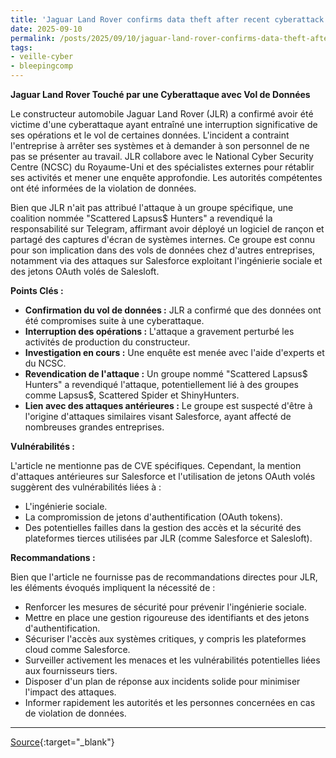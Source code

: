 ```yaml
---
title: 'Jaguar Land Rover confirms data theft after recent cyberattack'
date: 2025-09-10
permalink: /posts/2025/09/10/jaguar-land-rover-confirms-data-theft-after-recent-cyberattack/
tags:
- veille-cyber
- bleepingcomp
---
```

**Jaguar Land Rover Touché par une Cyberattaque avec Vol de Données**

Le constructeur automobile Jaguar Land Rover (JLR) a confirmé avoir été victime d'une cyberattaque ayant entraîné une interruption significative de ses opérations et le vol de certaines données. L'incident a contraint l'entreprise à arrêter ses systèmes et à demander à son personnel de ne pas se présenter au travail. JLR collabore avec le National Cyber Security Centre (NCSC) du Royaume-Uni et des spécialistes externes pour rétablir ses activités et mener une enquête approfondie. Les autorités compétentes ont été informées de la violation de données.

Bien que JLR n'ait pas attribué l'attaque à un groupe spécifique, une coalition nommée "Scattered Lapsus$ Hunters" a revendiqué la responsabilité sur Telegram, affirmant avoir déployé un logiciel de rançon et partagé des captures d'écran de systèmes internes. Ce groupe est connu pour son implication dans des vols de données chez d'autres entreprises, notamment via des attaques sur Salesforce exploitant l'ingénierie sociale et des jetons OAuth volés de Salesloft.

**Points Clés :**

*   **Confirmation du vol de données :** JLR a confirmé que des données ont été compromises suite à une cyberattaque.
*   **Interruption des opérations :** L'attaque a gravement perturbé les activités de production du constructeur.
*   **Investigation en cours :** Une enquête est menée avec l'aide d'experts et du NCSC.
*   **Revendication de l'attaque :** Un groupe nommé "Scattered Lapsus$ Hunters" a revendiqué l'attaque, potentiellement lié à des groupes comme Lapsus$, Scattered Spider et ShinyHunters.
*   **Lien avec des attaques antérieures :** Le groupe est suspecté d'être à l'origine d'attaques similaires visant Salesforce, ayant affecté de nombreuses grandes entreprises.

**Vulnérabilités :**

L'article ne mentionne pas de CVE spécifiques. Cependant, la mention d'attaques antérieures sur Salesforce et l'utilisation de jetons OAuth volés suggèrent des vulnérabilités liées à :

*   L'ingénierie sociale.
*   La compromission de jetons d'authentification (OAuth tokens).
*   Des potentielles failles dans la gestion des accès et la sécurité des plateformes tierces utilisées par JLR (comme Salesforce et Salesloft).

**Recommandations :**

Bien que l'article ne fournisse pas de recommandations directes pour JLR, les éléments évoqués impliquent la nécessité de :

*   Renforcer les mesures de sécurité pour prévenir l'ingénierie sociale.
*   Mettre en place une gestion rigoureuse des identifiants et des jetons d'authentification.
*   Sécuriser l'accès aux systèmes critiques, y compris les plateformes cloud comme Salesforce.
*   Surveiller activement les menaces et les vulnérabilités potentielles liées aux fournisseurs tiers.
*   Disposer d'un plan de réponse aux incidents solide pour minimiser l'impact des attaques.
*   Informer rapidement les autorités et les personnes concernées en cas de violation de données.

---
[Source](https://www.bleepingcomputer.com/news/security/jaguar-land-rover-jlr-confirms-data-theft-after-recent-cyberattack/){:target="_blank"}
